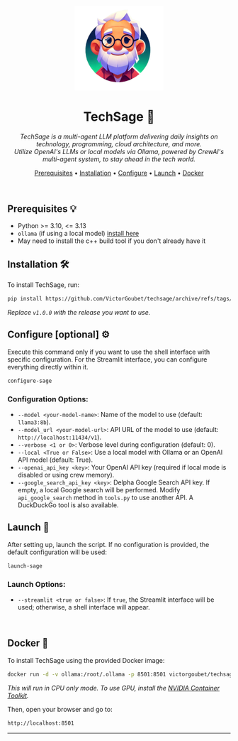 <p align="center">
  <img src="logo.png" alt="TechSage Logo" width="200">
</p>

<h1 align="center">TechSage 🤖</h1>

<p align="center">
  <i>TechSage is a multi-agent LLM platform delivering daily insights on technology, programming, cloud architecture, and more.</i><br>
  <i>Utilize OpenAI's LLMs or local models via Ollama, powered by CrewAI's multi-agent system, to stay ahead in the tech world.</i>
</p>

<p align="center">
  <a href="#prerequisites">Prerequisites</a> •
  <a href="#installation">Installation</a> •
  <a href="#configure">Configure</a> •
  <a href="#launch">Launch</a> •
  <a href="#docker">Docker</a>
</p>

<br>

## Prerequisites 💡

- Python >= 3.10, <= 3.13
- `ollama` (if using a local model) [install here](https://ollama.com/download/)
- May need to install the c++ build tool if you don't already have it

## Installation 🛠️

To install TechSage, run:

```bash
pip install https://github.com/VictorGoubet/techsage/archive/refs/tags/v1.tar.gz
```

*Replace `v1.0.0` with the release you want to use.*

## Configure [optional] ⚙️

Execute this command only if you want to use the shell interface with specific configuration. For the Streamlit interface, you can configure everything directly within it.

```bash
configure-sage
```

### Configuration Options:

- `--model <your-model-name>`: Name of the model to use (default: `llama3:8b`).
- `--model_url <your-model-url>`: API URL of the model to use (default: `http://localhost:11434/v1`).
- `--verbose <1 or 0>`: Verbose level during configuration (default: 0).
- `--local <True or False>`: Use a local model with Ollama or an OpenAI API model (default: True).
- `--openai_api_key <key>`: Your OpenAI API key (required if local mode is disabled or using crew memory).
- `--google_search_api_key <key>`: Delpha Google Search API key. If empty, a local Google search will be performed. Modify `api_google_search` method in `tools.py` to use another API. A DuckDuckGo tool is also available.

## Launch 🚀

After setting up, launch the script. If no configuration is provided, the default configuration will be used:

```sh
launch-sage
```

### Launch Options:

- `--streamlit <true or false>`: If `true`, the Streamlit interface will be used; otherwise, a shell interface will appear.

<br>

## Docker 🐋

To install TechSage using the provided Docker image:

```bash
docker run -d -v ollama:/root/.ollama -p 8501:8501 victorgoubet/techsage:latest
```

*This will run in CPU only mode. To use GPU, install the [NVIDIA Container Toolkit⁠](https://docs.nvidia.com/datacenter/cloud-native/container-toolkit/latest/install-guide.html#installation).*

Then, open your browser and go to:

```bash
http://localhost:8501
```

---
